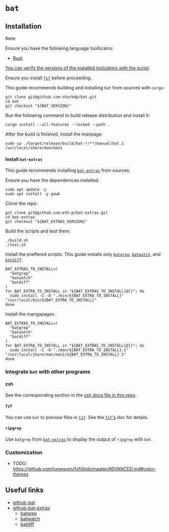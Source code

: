 # `bat`

## Installation

> [!NOTE]
>
> Ensure you have the following language toolhcains:
> - [Rust](../../system-setup/toolchains/rust/README.md).
>
> [You can verify the versions of the installed toolcahins with the script](../../system-setup/toolchains/README.md#verify-versions-of-the-installed-toolchains).

Ensure you install [`fzf`](../fzf/README.md) before proceeding.

This guide recommends building and installing `bat` from sources with `cargo`:

```shell
git clone git@github.com:sharkdp/bat.git
cd bat
git checkout "${BAT_VERSION}"
```

Run the following command to build release distribution and install it:

```shell
cargo install --all-features --locked --path .
```

After the build is finished, install the manpage:

```shell
sudo cp ./target/release/build/bat-*/**/manual/bat.1 /usr/local/share/man/man1
```

#### Install `bat-extras`

This guide recommends installing [`bat-extras`][github-bat-extras] from sources.

Ensure you have the dependenices installed:

```shell
sudo apt update -y
sudo apt install -y gawk
```

Clone the repo:

```shell
git clone git@github.com:eth-p/bat-extras.git
cd bat-extras
git checkout "${BAT_EXTRAS_VERSION}"
```

Build the scripts and test them:

```shell
./build.sh
./test.sh
```

Install the preffered scripts. This guide installs only [`batgrep`][batgrep], [`batwatch`][batwatch], and [`batdiff`][batdiff]:

```shell
BAT_EXTRAS_TO_INSTALL=(
  "batgrep"
  "batwatch"
  "batdiff"
)
for BAT_EXTRA_TO_INSTALL in "${BAT_EXTRAS_TO_INSTALL[@]}"; do
  sudo install -C -D "./bin/${BAT_EXTRA_TO_INSTALL}" "/usr/local/bin/${BAT_EXTRA_TO_INSTALL}"
done
```

Install the mangapages:

```shell
BAT_EXTRAS_TO_INSTALL=(
  "batgrep"
  "batwatch"
  "batdiff"
)
for BAT_EXTRA_TO_INSTALL in "${BAT_EXTRAS_TO_INSTALL[@]}"; do
  sudo install -C -D "./man/${BAT_EXTRA_TO_INSTALL}.1" "/usr/local/share/man/man1/${BAT_EXTRA_TO_INSTALL}.1"
done
```

### Integrate `bat` with other programs

#### zsh

See the corresponding section in the [zsh docs file in this repo](../../zsh/README.md#bat).

#### `fzf`

You can use `bat` to preview files in [`fzf`](../fzf/README.md). See the [`fzf`'s](../fzf/README.md#bat) doc for details.

#### `ripgrep`

Use `batgrep` from [`bat-extras`](#install-bat-extras) to display the output of `ripgrep` with `bat`.

### Customization

- TODO: https://github.com/junegunn/fzf/blob/master/ADVANCED.md#color-themes

## Useful links

- [github-bat][github-bat]
- [github-bat-extras][github-bat-extras]
  - [batgrep][batgrep]
  - [batwatch][batwatch]
  - [batdiff][batdiff]

[github-bat]: <https://github.com/sharkdp/bat>
[github-bat-extras]: <https://github.com/eth-p/bat-extras>
[batgrep]: <https://github.com/eth-p/bat-extras/blob/master/doc/batgrep.md>
[batwatch]: <https://github.com/eth-p/bat-extras/blob/master/doc/batwatch.md>
[batdiff]: <https://github.com/eth-p/bat-extras/blob/master/doc/batdiff.md>
